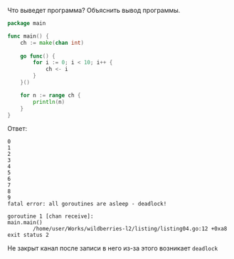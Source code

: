 Что выведет программа? Объяснить вывод программы.

```go
package main

func main() {
	ch := make(chan int)
	
	go func() {
		for i := 0; i < 10; i++ {
			ch <- i
		}
	}()

	for n := range ch {
		println(n)
	}
}
```

Ответ:

```
0
1
2
3
4
5
6
7
8
9
fatal error: all goroutines are asleep - deadlock!

goroutine 1 [chan receive]:
main.main()
        /home/user/Works/wildberries-l2/listing/listing04.go:12 +0xa8
exit status 2
```

Не закрыт канал после записи в него из-за этого возникает `deadlock`
